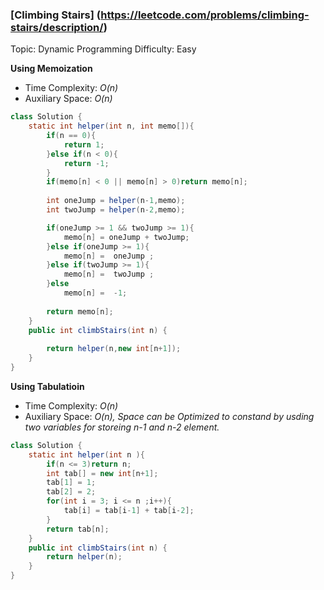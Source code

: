### [Climbing Stairs] (https://leetcode.com/problems/climbing-stairs/description/)
Topic: Dynamic Programming
Difficulty: Easy

**Using  Memoization**

- Time Complexity: *O(n)*
- Auxiliary Space: *O(n)*

```java
class Solution {
    static int helper(int n, int memo[]){
        if(n == 0){
            return 1;
        }else if(n < 0){
            return -1;
        }
        if(memo[n] < 0 || memo[n] > 0)return memo[n];
        
        int oneJump = helper(n-1,memo);
        int twoJump = helper(n-2,memo);

        if(oneJump >= 1 && twoJump >= 1){
            memo[n] = oneJump + twoJump;
        }else if(oneJump >= 1){
            memo[n] =  oneJump ;
        }else if(twoJump >= 1){
            memo[n] =  twoJump ;
        }else
            memo[n] =  -1;
        
        return memo[n];
    }
    public int climbStairs(int n) {
        
        return helper(n,new int[n+1]);
    }
}
```

**Using Tabulatioin**

- Time Complexity: *O(n)*
- Auxiliary Space: *O(n), Space can be Optimized to constand by usding two variables for storeing n-1 and n-2 element.* 

```java
class Solution {
    static int helper(int n ){
        if(n <= 3)return n;
        int tab[] = new int[n+1];
        tab[1] = 1;
        tab[2] = 2;
        for(int i = 3; i <= n ;i++){
            tab[i] = tab[i-1] + tab[i-2];
        }
        return tab[n];
    }
    public int climbStairs(int n) {
        return helper(n);
    }
}
```